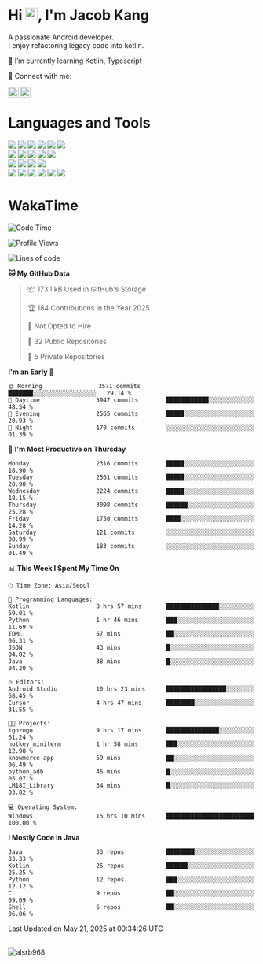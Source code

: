 # Hi <img src="https://media.giphy.com/media/hvRJCLFzcasrR4ia7z/giphy.gif" width="25px">, I'm Jacob Kang
A passionate Android developer.
</br>
I enjoy refactoring legacy code into kotlin.

🌱 I’m currently learning Kotlin, Typescript

🤝 Connect with me:

<a href="https://www.linkedin.com/in/minkyu-kang-b7477b1b2/"><img align="left" src="https://raw.githubusercontent.com/yushi1007/yushi1007/main/images/linkedin.svg" alt="Minkyu Kang | LinkedIn" width="21px"/></a>
<a href="https://www.instagram.com/_jacob_kang/"><img align="left" src="https://raw.githubusercontent.com/yushi1007/yushi1007/main/images/instagram.svg" alt="Jacob Kang | Instagram" width="21px"/></a>

</br>

# Languages and Tools

<div align="left">
<img src="https://img.shields.io/badge/java-007396?logo=java&logoColor=white"/>
<img src="https://img.shields.io/badge/kotlin-7F52FF?logo=kotlin&logoColor=white"/>
<img src="https://img.shields.io/badge/python-3776AB?logo=python&logoColor=white"/>
<img src="https://img.shields.io/badge/bash shell-4EAA25?logo=gnubash&logoColor=white"/>
<img src="https://img.shields.io/badge/c-A8B9CC?logo=c&logoColor=white"/>
<img src="https://img.shields.io/badge/c++-00599C?logo=c%2b%2b&logoColor=white"/>
</div>
<div align="left">
<img src="https://img.shields.io/badge/git-F05032?logo=git&logoColor=white"/>
<img src="https://img.shields.io/badge/github-181717?logo=github&logoColor=white"/>
<img src="https://img.shields.io/badge/mysql-4479A1?logo=mysql&logoColor=white"/>
<img src="https://img.shields.io/badge/sqlite-003B57?logo=sqlite&logoColor=white"/>
<img src="https://img.shields.io/badge/amazon AWS-232F3E?logo=amazonaws&logoColor=white"/>
</div>
<div align="left">
<img src="https://img.shields.io/badge/android-3DDC84?logo=android&logoColor=white"/>
<img src="https://img.shields.io/badge/linux-FCC624?logo=linux&logoColor=white"/>
<img src="https://img.shields.io/badge/flask-000000?logo=flask&logoColor=white"/>
<img src="https://img.shields.io/badge/arduino-00979D?logo=arduino&logoColor=white"/>
</div>
<div align="left">
<img src="https://img.shields.io/badge/slack-4A154B?logo=slack&logoColor=white"/>
<img src="https://img.shields.io/badge/notion-000000?logo=notion&logoColor=white"/>
<img src="https://img.shields.io/badge/jira-0052CC?logo=jira&logoColor=white"/>
<img src="https://img.shields.io/badge/postman-FF6C37?logo=postman&logoColor=white"/>
<img src="https://img.shields.io/badge/intellij-000000?logo=intellijidea&logoColor=white"/>
<img src="https://img.shields.io/badge/pycharm-000000?logo=pycharm&logoColor=white"/>
</div>

# WakaTime

<!--START_SECTION:waka-->
![Code Time](http://img.shields.io/badge/Code%20Time-4%2C807%20hrs%2029%20mins-blue)

![Profile Views](http://img.shields.io/badge/Profile%20Views-0-blue)

![Lines of code](https://img.shields.io/badge/From%20Hello%20World%20I%27ve%20Written-5.2%20million%20lines%20of%20code-blue)

**🐱 My GitHub Data** 

> 📦 173.1 kB Used in GitHub's Storage 
 > 
> 🏆 184 Contributions in the Year 2025
 > 
> 🚫 Not Opted to Hire
 > 
> 📜 32 Public Repositories 
 > 
> 🔑 5 Private Repositories 
 > 
**I'm an Early 🐤** 

```text
🌞 Morning                3571 commits        ███████░░░░░░░░░░░░░░░░░░   29.14 % 
🌆 Daytime                5947 commits        ████████████░░░░░░░░░░░░░   48.54 % 
🌃 Evening                2565 commits        █████░░░░░░░░░░░░░░░░░░░░   20.93 % 
🌙 Night                  170 commits         ░░░░░░░░░░░░░░░░░░░░░░░░░   01.39 % 
```
📅 **I'm Most Productive on Thursday** 

```text
Monday                   2316 commits        █████░░░░░░░░░░░░░░░░░░░░   18.90 % 
Tuesday                  2561 commits        █████░░░░░░░░░░░░░░░░░░░░   20.90 % 
Wednesday                2224 commits        █████░░░░░░░░░░░░░░░░░░░░   18.15 % 
Thursday                 3098 commits        ██████░░░░░░░░░░░░░░░░░░░   25.28 % 
Friday                   1750 commits        ████░░░░░░░░░░░░░░░░░░░░░   14.28 % 
Saturday                 121 commits         ░░░░░░░░░░░░░░░░░░░░░░░░░   00.99 % 
Sunday                   183 commits         ░░░░░░░░░░░░░░░░░░░░░░░░░   01.49 % 
```


📊 **This Week I Spent My Time On** 

```text
🕑︎ Time Zone: Asia/Seoul

💬 Programming Languages: 
Kotlin                   8 hrs 57 mins       ███████████████░░░░░░░░░░   59.01 % 
Python                   1 hr 46 mins        ███░░░░░░░░░░░░░░░░░░░░░░   11.69 % 
TOML                     57 mins             ██░░░░░░░░░░░░░░░░░░░░░░░   06.31 % 
JSON                     43 mins             █░░░░░░░░░░░░░░░░░░░░░░░░   04.82 % 
Java                     38 mins             █░░░░░░░░░░░░░░░░░░░░░░░░   04.20 % 

🔥 Editors: 
Android Studio           10 hrs 23 mins      █████████████████░░░░░░░░   68.45 % 
Cursor                   4 hrs 47 mins       ████████░░░░░░░░░░░░░░░░░   31.55 % 

🐱‍💻 Projects: 
igozogo                  9 hrs 17 mins       ███████████████░░░░░░░░░░   61.24 % 
hotkey_miniterm          1 hr 58 mins        ███░░░░░░░░░░░░░░░░░░░░░░   12.98 % 
knowmerce-app            59 mins             ██░░░░░░░░░░░░░░░░░░░░░░░   06.49 % 
python_adb               46 mins             █░░░░░░░░░░░░░░░░░░░░░░░░   05.07 % 
LM18I_Library            34 mins             █░░░░░░░░░░░░░░░░░░░░░░░░   03.82 % 

💻 Operating System: 
Windows                  15 hrs 10 mins      █████████████████████████   100.00 % 
```

**I Mostly Code in Java** 

```text
Java                     33 repos            ████████░░░░░░░░░░░░░░░░░   33.33 % 
Kotlin                   25 repos            ██████░░░░░░░░░░░░░░░░░░░   25.25 % 
Python                   12 repos            ███░░░░░░░░░░░░░░░░░░░░░░   12.12 % 
C                        9 repos             ██░░░░░░░░░░░░░░░░░░░░░░░   09.09 % 
Shell                    6 repos             ██░░░░░░░░░░░░░░░░░░░░░░░   06.06 % 
```




 Last Updated on May 21, 2025 at 00:34:26 UTC
<!--END_SECTION:waka-->

</br>

<div align="left">
<img align="left" src="https://github-readme-stats.vercel.app/api/top-langs?username=alsrb968&show_icons=true&locale=en&layout=compact&theme=dark" alt="alsrb968" />
</div>

